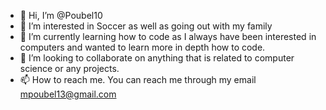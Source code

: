 - 👋 Hi, I’m @Poubel10
- 👀 I’m interested in Soccer as well as going out with my family
- 🌱 I’m currently learning how to code as I always have been interested in computers and wanted to learn more in depth how to code.
- 💞️ I’m looking to collaborate on anything that is related to computer science or any projects.
- 📫 How to reach me. You can reach me through my email mpoubel13@gmail.com

<!---
Poubel10/Poubel10 is a ✨ special ✨ repository because its `README.md` (this file) appears on your GitHub profile.
You can click the Preview link to take a look at your changes.
--->
